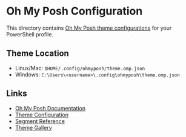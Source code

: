 # Oh My Posh Configuration

This directory contains [Oh My Posh theme configurations](https://ohmyposh.dev/docs/) for your PowerShell profile.

## Theme Location

- Linux/Mac: `$HOME/.config/ohmyposh/theme.omp.json`
- Windows: `C:\Users\<username>\.config\ohmyposh\theme.omp.json`

## Links

- [Oh My Posh Documentation](https://ohmyposh.dev/docs/)
- [Theme Configuration](https://ohmyposh.dev/docs/configuration/overview)
- [Segment Reference](https://ohmyposh.dev/docs/segments/overview)
- [Theme Gallery](https://ohmyposh.dev/docs/themes)
